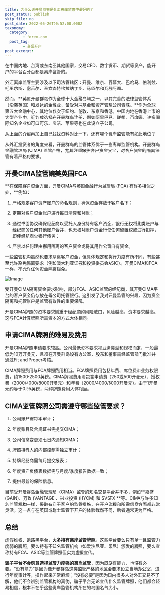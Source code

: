 ```yaml
---
title: 为什么说开曼监管是外汇离岸监管中最好的？
post_status: publish
skip_file: no
post_date: 2022-05-26T10:52:00.000Z
taxonomy:
  category:
        - forex-com
  post_tag:
        - 嘉盛开户
post_excerpt: 
---
```

在中国内地、台湾或东南亚其他国家，交易CFD、数字货币、期货等资产，能开户的平台百分百都是离岸监管的。

外汇离岸监管主要涉及以下司法管辖区：开曼、维京、百慕大、巴哈马、伯利兹、毛里求斯、塞舌尔、圣文森特格拉纳丁斯、马绍尔和瓦努阿图。

然而，**英属开曼群岛作为全球十大金融岛屿之一，以其完善的法律监管体系（沿袭英国）和发达的金融业，备受对冲基金和资产管理公司青睐。**作为全球第五大金融中心，其地位仅次于纽约、伦敦、东京和香港。中国内地在香港上市的大型企业中，近九成选择在开曼群岛注册，例如阿里巴巴、联想、百度等。许多国际知名企业如可口可乐、宝洁、苹果等也在此设立子公司。

从上面的介绍再加上自己找找资料对比一下，还有哪个离岸监管能有如此地位？

从外汇投资者的角度来看，开曼群岛的监管体系优于一些离岸监管机构。开曼群岛金融管理局 (CIMA) 监管严格，尤其注重保护客户资金安全，对客户资金的隔离保管有着严格的要求。

## 开曼CIMA监管媲美英国FCA

**在保障客户资金方面，开曼CIMA与英国金融行为监管局 (FCA) 有许多相似之处，**例如：

1. 严格规定客户资产账户的命名规则，确保资金存放于客户名下；

1. 定期对客户资金账户进行每日清算和对账；

1. 通过书面协议确保经纪商以受托人身份持有客户资金，银行无权将此类账户与经纪商的任何其他账户合并，也无权对账户资金行使任何留置权或进行扣押，即使经纪商欠银行债务；

1. 严禁以任何理由挪用隔离的客户资金或将其用作公司自有资金。

一些监管机构虽然也要求隔离客户资金，但具体规定和执行力度有所不同，有些甚至允许豁免隔离要求（例如澳大利亚证券和投资委员会ASIC）。开曼CIMA和FCA一样，不允许任何资金隔离豁免。

![Image](https://prod-files-secure.s3.us-west-2.amazonaws.com/39ed1227-6d7d-4570-be36-9ccd4a2c4241/bd849744-3fcb-4a37-8312-357962c8f065/image.png?X-Amz-Algorithm=AWS4-HMAC-SHA256&X-Amz-Content-Sha256=UNSIGNED-PAYLOAD&X-Amz-Credential=ASIAZI2LB466VSJ667ZO%2F20250408%2Fus-west-2%2Fs3%2Faws4_request&X-Amz-Date=20250408T101426Z&X-Amz-Expires=3600&X-Amz-Security-Token=IQoJb3JpZ2luX2VjEPr%2F%2F%2F%2F%2F%2F%2F%2F%2F%2FwEaCXVzLXdlc3QtMiJGMEQCICwXAuZE7W5xvYWpGdi85YT9rnkPe7D9HnDqZuxhpbDsAiAwrQMWCtV1%2FjpeifvWClgXEK0w7flIv0PcHYB%2BbyG7PSr%2FAwhyEAAaDDYzNzQyMzE4MzgwNSIMiRDtygf%2ByV3snr47KtwDZdtioyvu1K%2FKchWv%2BGkTVRSPztpiN%2FhCOFjmZ5uxBDzlglrGId5K1PceYzGzkCWfILl3mQFPUcI4oIUkiKwNOQGFBtOPAqqV4ZQgMcx0ZL9IA%2FM4m1zGWk7H%2BxJ7P0smEygxu5DZLvse5rNlebOfXO63Mfzvgtuj%2FT%2FfnbiyHmhcKRRnu0j3lUcDcb9w35L1wFCEjhuxzDAdxOOZ7KJXd5KtaUY%2Fa3QPozI9Tfs3lmKXXdUtP87IFxXEkRxe8LmmL5Yn0QYw8YZIk27oMHvhElkZf0rDmaCi8weZo5yYMELgpNgIjY5dk%2F2iS1RidRlPDX8UffqQphp0gfRCpaq4quW55zkIrnY9NTamHm94d2RNMx5epV1Dx0tkj%2B%2Bkba1QfKuurKEY5c3ZTIimUq2w8C4tOnyAr1TvOtNuSTvBxD3tALWdMSUMA7okxn1owL8YVrMNh%2Bh7RGVlFPeD7JvdMq1tmGjKcs%2BW3P4qg5SESAZzjgG1TFjSE%2BBTyyVoi%2FNrOOT9y6WUrTcZvzUgWeFyaU8DObFgcMK%2FrZkmNqldxSBxCErJGXKg8QbfKrxNgTrQnvTRBZdU1nKVbfRWH7Zr6kRViQHArVCRuYeOSt4t%2BQJbZy37V3njqeeTXkEwlNTTvwY6pgEmLYNEwb%2FNockZrfpmfSeY7%2FVa6OpBHyf6LwcEUUyxXBKZXJimygpu4YKY3lZEYIcX6Se7fRfq%2B07%2BXncwkKGJlOtQollpvbPkAh89qMjz%2FVMxXwHSfsfivl2sF5gc0HSo6hne3uEg9L0RhUnE56t%2FtRWmfvZoxzyF1BC%2FCTfgSENmJdfLwlCQ%2FG6IWZ0HkmQnCoRCZsNszAIGxuq9bjFBLcNkW%2BsG&X-Amz-Signature=ab5b3bc3203483da7cbd593cc9ac2dee0d0349170bdf3d38a66343e0a21c0e76&X-Amz-SignedHeaders=host&x-id=GetObject)

受开曼CIMA隔离资金要求影响，部分FCA、ASIC监管的经纪商，其开曼CIMA平台的客户资金仍存放在母公司托管银行。这引发了我对开曼监管的兴趣，因为资金隔离和托管账户是监管有效性的重要保障。

开曼CIMA牌照的资本要求侧重于经纪商的风险敞口，风险越高，资本要求越高。这与FCA计算牌照所需资本的方式大体相同。

## **申请CIMA牌照的难易及费用**

开曼CIMA牌照申请要求较高。公司最低资本要求视业务类型和规模而定，一般最低为10万开曼元，且须在开曼群岛设有办公室，股东和董事需经监管部门批准并通过Fit and Proper考核。

CIMA牌照费用与FCA牌照费用相当。FCA牌照费用包括年费、席位费和业务权限费，约1500-2500英镑。CIMA牌照费用则包含申请费（250或500开曼元）、授权费（2000/4000/8000开曼元）和年费（2000/4000/8000开曼元）。由于1开曼元约等于0.95英镑，两种牌照费用大体相当。

## CIMA监管牌照公司需遵守哪些监管要求？

1. 公司账户需每年审计；

1. 年度账目及合规证书需提交CIMA；

1. 公司信息变更须七日内通知CIMA；

1. 牌照持有人的内部控制需独立审计；

1. 持牌经纪商需每月提交报表；

1. 年度资产负债表数据需与月度/季度报告数据一致；

1. 提供最新的保险信息。

目前受开曼群岛金融管理局（CIMA）监管的知名交易平台并不多，例如**嘉盛 (GAIN)、万致 (VANTAGE)、兴业投资 (HYCM) 和 SVSFX **等。CIMA与许多知名监管机构一样，采取有利于客户的监管措施，在开户流程和所需信息方面都非常灵活。这一点与在英国或瑞士监管下开户的体验截然不同，后者通常更为严格。

## 总结

虚假维权、跑路黑平台，**大多持有离岸监管牌照**。这些平台要么只有单一且监管力度弱的牌照，要么持有不知名监管机构（如爱沙尼亚、印尼）颁发的牌照，要么宣称持有FCA、ASIC等监管牌照但实为虚假宣传。

**骗子平台不会刻意选择监管力度强的离岸监管**，因为既没有能力，也没有必要。“没有能力”是因为像开曼群岛这类监管严格的地区会要求设立当地办公室、进行年度审计等，操作起来非常麻烦；“没有必要”是因为国内很多人对外汇交易不了解，他们不会辨别监管机构的真伪，骗子平台无论宣传什么监管牌照，他们都会轻易相信，根本不在乎这些离岸监管机构所在的岛国名气大小。